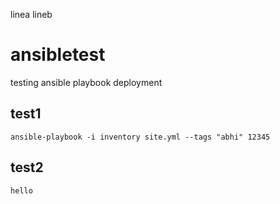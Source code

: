 
linea
lineb
# ansibletest
testing ansible playbook deployment

## test1

```
ansible-playbook -i inventory site.yml --tags "abhi" 12345
```

## test2
```
hello
```
